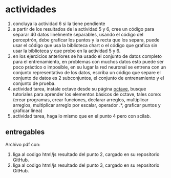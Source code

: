 # actividades

1. concluya la actividad 6 si la tiene pendiente
2. a partir de los resultados de la actividad 5 y 6, cree un código para separar 40 datos linelmente separables, usando el código del perceptrón, debe graficar los puntos y la recta que los separa, puede usar el código que usa la biblioteca chart o el código que grafica sin usar la biblioteca y que probo en la actividad 5  y 6.
3. en los ejercicios anteriores se ha usado el conjunto de datos completo para el entrenamiento, en problemas con muchos datos esto puede ser poco práctico o imposible, en su lugar la red neuronal se entrena con un conjunto representativo de los datos, escriba un código que separe el conjunto de datos es 2 subconjuntos, el conjunto  de entrenamiento y el conjunto de prueba.
4. actividad tarea, instale octave desde su página [octave](https://octave.org/), busque tutoriales para aprender los elementos básicos de octave, tales como:(crear programas, crear funciones, declarar arreglos, multiplicar arreglos, multiplicar arreglo por escalar, operador .*, graficar puntos y graficar línea)
5. actividad tarea, haga lo mismo que en el punto 4 pero con scilab.

## entregables

Archivo pdf con:

1. liga al codigo html/js resultado del punto 2, cargado en su repositorio GitHub.
2. liga al codigo html/js resultado del punto 3, cargado en su repositorio GitHub.
